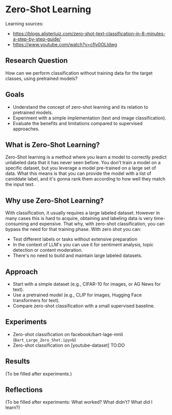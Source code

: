 # Zero-Shot Learning
Learning sources:

- https://blogs.alisterluiz.com/zero-shot-text-classification-in-8-minutes-a-step-by-step-guide/
- https://www.youtube.com/watch?v=cfly0OLldwg

## Research Question
How can we perform classification without training data for the target classes, using pretrained models?

## Goals
- Understand the concept of zero-shot learning and its relation to pretrained models.
- Experiment with a simple implementation (text and image classification).
- Evaluate the benefits and limitations compared to supervised approaches.

## What is Zero-Shot Learning?
Zero-Shot learning is a method where you learn a model to correctly predict unlabeled data that it has never seen before. You don't train a model on a specific dataset, but you leverage a model pre-trained on a large set of data. What this means is that you can provide the model with a list of caniddate label, and it's gonna rank them according to how well they match the input text.

## Why use Zero-Shot Learning?
With classification, it usually requires a large labeled dataset. However in many cases this is hard to acquire, obtaining and labeling data is very time-consuming and expensive. That why, with zero-shot classification, you can bypass the need for that training phase. With zero shot you can:

- Test different labels or tasks without extensive preparation
- In the context of LLM's you can use it for sentiment analysis, topic detection or content moderation.
- There's no need to build and maintain large labeled datasets.

## Approach
- Start with a simple dataset (e.g., CIFAR-10 for images, or AG News for text).
- Use a pretrained model (e.g., CLIP for images, Hugging Face transformers for text).
- Compare zero-shot classification with a small supervised baseline.

## Experiments
- Zero-shot classification on facebook/bart-lage-mnli (`Bart_Large_Zero_Shot.ipynb`)
- Zero-shot classification on [youtube-dataset] TO:DO

## Results
(To be filled after experiments.)

## Reflections
(To be filled after experiments: What worked? What didn’t? What did I learn?)
